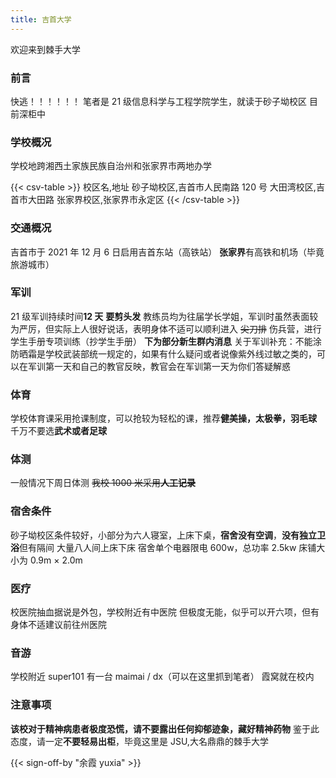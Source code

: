 ```yaml
---
title: 吉首大学
---
```


欢迎来到棘手大学

### 前言

快逃！！！！！！
笔者是 21 级信息科学与工程学院学生，就读于砂子坳校区
目前深柜中

### 学校概况

学校地跨湘西土家族民族自治州和张家界市两地办学

{{< csv-table >}}
校区名,地址
砂子坳校区,吉首市人民南路 120 号
大田湾校区,吉首市大田路
张家界校区,张家界市永定区
{{< /csv-table >}}

### 交通概况

吉首市于 2021 年 12 月 6 日启用吉首东站（高铁站）
**张家界**有高铁和机场（毕竟旅游城市）

### 军训

21 级军训持续时间**12 天** **要剪头发**
教练员均为往届学长学姐，军训时虽然表面较为严厉，但实际上人很好说话，表明身体不适可以顺利进入 ~~尖刀排~~ 伤兵营，进行学生手册专项训练（抄学生手册）
**下为部分新生群内消息**
关于军训补充：不能涂防晒霜是学校武装部统一规定的，如果有什么疑问或者说像紫外线过敏之类的，可以在军训第一天和自己的教官反映，教官会在军训第一天为你们答疑解惑

### 体育

学校体育课采用抢课制度，可以抢较为轻松的课，推荐**健美操，太极拳，羽毛球** 千万不要选**武术或者足球**

### 体测

一般情况下周日体测
~~我校 1000 米采用**人工记录**~~

### 宿舍条件

砂子坳校区条件较好，小部分为六人寝室，上床下桌，**宿舍没有空调**，**没有独立卫浴**但有隔间 大量八人间上床下床
宿舍单个电器限电 600w，总功率 2.5kw 床铺大小为 0.9m &times; 2.0m

### 医疗

校医院抽血据说是外包，学校附近有中医院
但极度无能，似乎可以开六项，但有身体不适建议前往州医院

### 音游

学校附近 super101 有一台 maimai / dx（可以在这里抓到笔者）
霞窝就在校内

### 注意事项

**该校对于精神病患者极度恐慌，请不要露出任何抑郁迹象，藏好精神药物**
鉴于此态度，请一定**不要轻易出柜**，毕竟这里是 JSU,大名鼎鼎的棘手大学

{{< sign-off-by "余霞 yuxia" >}}
